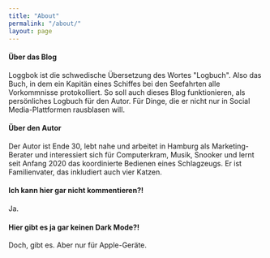 ```yaml
---
title: "About"
permalink: "/about/"
layout: page
---
```


#### Über das Blog
Loggbok ist die schwedische Übersetzung des Wortes "Logbuch". Also das Buch, in dem ein Kapitän eines Schiffes bei den Seefahrten alle Vorkommnisse protokolliert. So soll auch dieses Blog funktionieren, als persönliches Logbuch für den Autor. Für Dinge, die er nicht nur in Social Media-Plattformen rausblasen will.

#### Über den Autor
Der Autor ist Ende 30, lebt nahe und arbeitet in Hamburg als Marketing-Berater und interessiert sich für Computerkram, Musik, Snooker und lernt seit Anfang 2020 das koordinierte Bedienen eines Schlagzeugs. Er ist Familienvater, das inkludiert auch vier Katzen.

#### Ich kann hier gar nicht kommentieren?!
Ja.

#### Hier gibt es ja gar keinen Dark Mode?!

Doch, gibt es. Aber nur für Apple-Geräte.